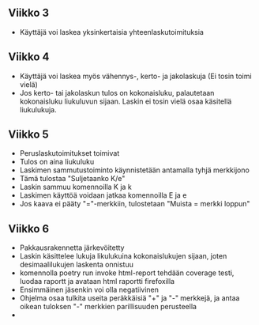 ## Viikko 3

- Käyttäjä voi laskea yksinkertaisia yhteenlaskutoimituksia

## Viikko 4

- Käyttäjä voi laskea myös vähennys-, kerto- ja jakolaskuja (Ei tosin toimi vielä)
- Jos kerto- tai jakolaskun tulos on kokonaisluku, palautetaan kokonaisluku liukuluvun sijaan. Laskin ei tosin vielä osaa käsitellä liukulukuja.

## Viikko 5

- Peruslaskutoimitukset toimivat
- Tulos on aina liukuluku
- Laskimen sammutustoiminto käynnistetään antamalla tyhjä merkkijono
- Tämä tulostaa "Suljetaanko K/e"
- Laskin sammuu komennoilla K ja k
- Laskimen käyttöä voidaan jatkaa komennoilla E ja e
- Jos kaava ei pääty "="-merkkiin, tulostetaan "Muista = merkki loppun"

## Viikko 6

- Pakkausrakennetta järkevöitetty
- Laskin käsittelee lukuja likulukuina kokonaislukujen sijaan, joten desimaalilukujen laskenta onnistuu
- komennolla poetry run invoke html-report tehdään coverage testi, luodaa raportt ja avataan html raportti firefoxilla
- Ensimmäinen jäsenkin voi olla negatiivinen
- Ohjelma osaa tulkita useita peräkkäisiä "+" ja "-" merkkejä, ja antaa oikean tuloksen "-" merkkien parillisuuden perusteella
- 
